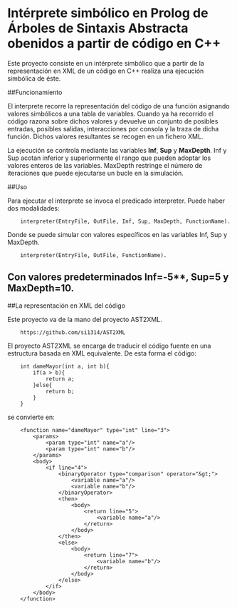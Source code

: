 Intérprete simbólico en Prolog de Árboles de Sintaxis Abstracta obenidos a partir de código en C++
===

Este proyecto consiste en un intérprete simbólico que a partir de la representación en XML de un código en C++ realiza una ejecución simbólica de éste.

##Funcionamiento

El interprete recorre la representación del código de una función asignando valores simbólicos a una tabla de variables. Cuando ya ha recorrido el código razona sobre dichos valores y devuelve un conjunto de posibles entradas, posibles salidas, interacciones por consola y la traza de dicha función. Dichos valores resultantes se recogen en un fichero XML.

La ejecución se controla mediante las variables **Inf**, **Sup** y **MaxDepth**. 
Inf y Sup acotan inferior y superiormente el rango que pueden adoptar los valores enteros de las variables.
MaxDepth restringe el número de iteraciones que puede ejecutarse un bucle en la simulación. 

##Uso

Para ejecutar el interprete se invoca el predicado interpreter. Puede haber dos modalidades:

		interpreter(EntryFile, OutFile, Inf, Sup, MaxDepth, FunctionName).
Donde se puede simular con valores específicos en las variables Inf, Sup y MaxDepth.

		interpreter(EntryFile, OutFile, FunctionName).

Con valores predeterminados Inf=-5**, **Sup=5** y **MaxDepth=10**.
---
##La representación en XML del código

Este proyecto va de la mano del proyecto AST2XML.

		https://github.com/si1314/AST2XML

El proyecto AST2XML se encarga de traducir el código fuente en una estructura basada en XML equivalente. De esta forma el código:

		int dameMayor(int a, int b){
			if(a > b){
				return a;
			}else{
				return b;
			}
		}

se convierte en:

		<function name="dameMayor" type="int" line="3">
		    <params>
		        <param type="int" name="a"/>
		        <param type="int" name="b"/>
		    </params>
		    <body>
		        <if line="4">
		            <binaryOperator type="comparison" operator="&gt;">
		                <variable name="a"/>
		                <variable name="b"/>
		            </binaryOperator>
		            <then>
		                <body>
		                    <return line="5">
		                        <variable name="a"/>
		                    </return>
		                </body>
		            </then>
		            <else>
		                <body>
		                    <return line="7">
		                        <variable name="b"/>
		                    </return>
		                </body>
		            </else>
		        </if>
		    </body>
		</function>

